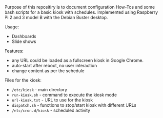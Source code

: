 Purpose of this repositiry is to document configuration How-Tos and some bash scripts for a basic kiosk with schedules.
Implemented using Raspberry Pi 2 and 3 model B with the Debian Buster desktop.

Usage:
* Dashboards
* Slide shows

Features:
* any URL could be loaded as a fullscreen kiosk in Google Chrome.
* auto-start after reboot, no user interaction
* change content as per the schedule

Files for the kiosk:
* `/etc/kiosk` - main directory
* `run-kiosk.sh` - command to execute the kiosk mode
* `url-kiosk.txt` - URL to use for the kiosk
* `dispatch.sh` - functions to stop/start kiosk with different URLs
* `/etc/cron.d/kiosk` - scheduled activity
